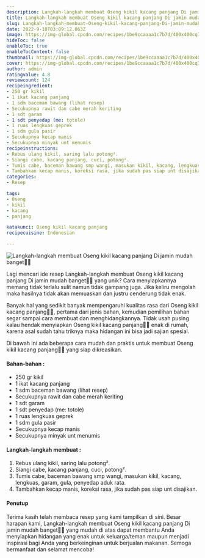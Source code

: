 ```yaml
---
description: Langkah-langkah membuat Oseng kikil kacang panjang Di jamin mudah banget"
title: Langkah-langkah membuat Oseng kikil kacang panjang Di jamin mudah banget
slug: Langkah-langkah-membuat-Oseng-kikil-kacang-panjang-Di-jamin-mudah-banget
date: 2022-9-10T03:09:12.063Z
image: https://img-global.cpcdn.com/recipes/1be9ccaaaa1c7b7d/400x400cq70/photo.jpg
hideToc: false
enableToc: true
enableTocContent: false
thumbnail: https://img-global.cpcdn.com/recipes/1be9ccaaaa1c7b7d/400x400cq70/photo.jpg
cover: https://img-global.cpcdn.com/recipes/1be9ccaaaa1c7b7d/400x400cq70/photo.jpg
author: admin
ratingvalue: 4.8
reviewcount: 124
recipeingredient:
- 250 gr kikil
- 1 ikat kacang panjang
- 1 sdm baceman bawang (lihat resep)
- Secukupnya rawit dan cabe merah keriting
- 1 sdt garam
- 1 sdt penyedap (me: totole)
- 1 ruas lengkuas geprek
- 1 sdm gula pasir
- Secukupnya kecap manis
- Secukupnya minyak unt menumis
recipeinstructions:
- Rebus ulang kikil, saring lalu potong².
- Siangi cabe, kacang panjang, cuci, potong².
- Tumis cabe, baceman bawang smp wangi, masukan kikil, kacang, lengkuas, garam, gula, penyedap aduk rata.
- Tambahkan kecap manis, koreksi rasa, jika sudah pas siap unt disajikan.
categories:
- Resep

tags:
- Oseng
- kikil
- kacang
- panjang

katakunci: Oseng kikil kacang panjang
recipecuisine: Indonesian

---
```


![Langkah-langkah membuat Oseng kikil kacang panjang Di jamin mudah banget👩‍🍳](https://img-global.cpcdn.com/recipes/1be9ccaaaa1c7b7d/400x400cq70/photo.jpg)

Lagi mencari ide resep Langkah-langkah membuat Oseng kikil kacang panjang Di jamin mudah banget👩‍🍳 yang unik? Cara menyiapkannya memang tidak terlalu sulit namun tidak gampang juga. Jika keliru mengolah maka hasilnya tidak akan memuaskan dan justru cenderung tidak enak.

Banyak hal yang sedikit banyak mempengaruhi kualitas rasa dari Oseng kikil kacang panjang👩‍🍳, pertama dari jenis bahan, kemudian pemilihan bahan segar sampai cara membuat dan menghidangkannya. Tidak usah pusing kalau hendak menyiapkan Oseng kikil kacang panjang👩‍🍳 enak di rumah, karena asal sudah tahu triknya maka hidangan ini bisa jadi sajian spesial.

Di bawah ini ada beberapa cara mudah dan praktis untuk membuat Oseng kikil kacang panjang👩‍🍳 yang siap dikreasikan.

<!--inarticleads1-->

#### Bahan-bahan :

- 250 gr kikil
- 1 ikat kacang panjang
- 1 sdm baceman bawang (lihat resep)
- Secukupnya rawit dan cabe merah keriting
- 1 sdt garam
- 1 sdt penyedap (me: totole)
- 1 ruas lengkuas geprek
- 1 sdm gula pasir
- Secukupnya kecap manis
- Secukupnya minyak unt menumis

<!--inarticleads2-->

#### Langkah-langkah membuat :

1. Rebus ulang kikil, saring lalu potong².
1. Siangi cabe, kacang panjang, cuci, potong².
1. Tumis cabe, baceman bawang smp wangi, masukan kikil, kacang, lengkuas, garam, gula, penyedap aduk rata.
1. Tambahkan kecap manis, koreksi rasa, jika sudah pas siap unt disajikan.

#### Penutup

Terima kasih telah membaca resep yang kami tampilkan di sini. Besar harapan kami, Langkah-langkah membuat Oseng kikil kacang panjang Di jamin mudah banget👩‍🍳 yang mudah di atas dapat membantu Anda menyiapkan hidangan yang enak untuk keluarga/teman maupun menjadi inspirasi bagi Anda yang berkeinginan untuk berjualan makanan. Semoga bermanfaat dan selamat mencoba!